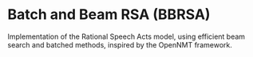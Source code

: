 # Batch and Beam RSA (BBRSA)

Implementation of the Rational Speech Acts model, using efficient beam search and batched methods, inspired by the OpenNMT framework.
